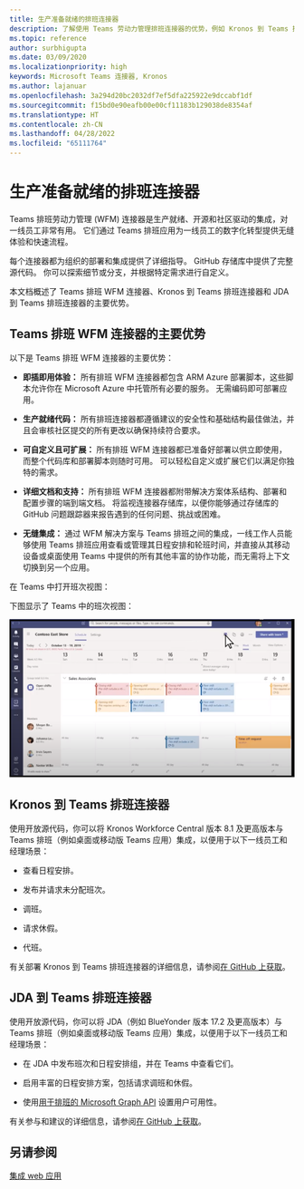 ```yaml
---
title: 生产准备就绪的排班连接器
description: 了解使用 Teams 劳动力管理排班连接器的优势，例如 Kronos 到 Teams 排班连接器和 JDA 到 Teams 排班连接器
ms.topic: reference
author: surbhigupta
ms.date: 03/09/2020
ms.localizationpriority: high
keywords: Microsoft Teams 连接器, Kronos
ms.author: lajanuar
ms.openlocfilehash: 3a294d20bc2032df7ef5dfa225922e9dccabf1df
ms.sourcegitcommit: f15bd0e90eafb00e00cf11183b129038de8354af
ms.translationtype: HT
ms.contentlocale: zh-CN
ms.lasthandoff: 04/28/2022
ms.locfileid: "65111764"
---
```

# <a name="production-ready-shifts-connectors"></a>生产准备就绪的排班连接器  

Teams 排班劳动力管理 (WFM) 连接器是生产就绪、开源和社区驱动的集成，对一线员工非常有用。 它们通过 Teams 排班应用为一线员工的数字化转型提供无缝体验和快速流程。

每个连接器都为组织的部署和集成提供了详细指导。 GitHub 存储库中提供了完整源代码。 你可以探索细节或分支，并根据特定需求进行自定义。

本文档概述了 Teams 排班 WFM 连接器、Kronos 到 Teams 排班连接器和 JDA 到 Teams 排班连接器的主要优势。

## <a name="key-benefits-of-teams-shifts-wfm-connectors"></a>Teams 排班 WFM 连接器的主要优势

以下是 Teams 排班 WFM 连接器的主要优势：

* **即插即用体验：** 所有排班 WFM 连接器都包含 ARM Azure 部署脚本，这些脚本允许你在 Microsoft Azure 中托管所有必要的服务。 无需编码即可部署应用。

* **生产就绪代码：** 所有排班连接器都遵循建议的安全性和基础结构最佳做法，并且会审核社区提交的所有更改以确保持续符合要求。

* **可自定义且可扩展：** 所有排班 WFM 连接器都已准备好部署以供立即使用，而整个代码库和部署脚本则随时可用。 可以轻松自定义或扩展它们以满足你独特的需求。

* **详细文档和支持：** 所有排班 WFM 连接器都附带解决方案体系结构、部署和配置步骤的端到端文档。 将监视连接器存储库，以便你能够通过存储库的 GitHub 问题跟踪器来报告遇到的任何问题、挑战或困难。

* **无缝集成：** 通过 WFM 解决方案与 Teams 排班之间的集成，一线工作人员能够使用 Teams 排班应用查看或管理其日程安排和轮班时间，并直接从其移动设备或桌面使用 Teams 中提供的所有其他丰富的协作功能，而无需将上下文切换到另一个应用。  

在 Teams 中打开班次视图：

下图显示了 Teams 中的班次视图：

![在 Teams 中打开班次](../assets/images/teams-open-shifts-view.png)

## <a name="kronos-to-teams-shifts-connector"></a>Kronos 到 Teams 排班连接器

使用开放源代码，你可以将 Kronos Workforce Central 版本 8.1 及更高版本与 Teams 排班（例如桌面或移动版 Teams 应用）集成，以便用于以下一线员工和经理场景：

* 查看日程安排。

* 发布并请求未分配班次。

* 调班。

* 请求休假。

* 代班。

有关部署 Kronos 到 Teams 排班连接器的详细信息，请参阅[在 GitHub 上获取](https://aka.ms/KronosShiftsConnector)。

## <a name="jda-to-teams-shifts-connector"></a>JDA 到 Teams 排班连接器

使用开放源代码，你可以将 JDA（例如 BlueYonder 版本 17.2 及更高版本）与 Teams 排班（例如桌面或移动版 Teams 应用）集成，以便用于以下一线员工和经理场景：

* 在 JDA 中发布班次和日程安排组，并在 Teams 中查看它们。

* 启用丰富的日程安排方案，包括请求调班和休假。

* 使用[用于排班的 Microsoft Graph API](/graph/api/resources/shift?view=graph-rest-beta&preserve-view=true) 设置用户可用性。

有关参与和建议的详细信息，请参阅[在 GitHub 上获取](https://aka.ms/JDAShiftsConnector)。

## <a name="see-also"></a>另请参阅

[集成 web 应用](~/samples/integrate-web-apps-overview.md)
